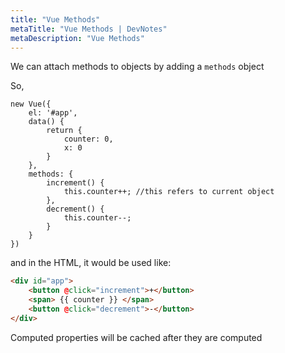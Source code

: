 ```yaml
---
title: "Vue Methods"
metaTitle: "Vue Methods | DevNotes"
metaDescription: "Vue Methods"
---
```


We can attach methods to objects by adding a `methods` object

So,

```vue
new Vue({
    el: '#app',
    data() {
        return {
            counter: 0,
            x: 0
        }
    },
    methods: {
        increment() {
            this.counter++; //this refers to current object
        },
        decrement() {
            this.counter--; 
        }
    }
})
```

and in the HTML, it would be used like:

```html
<div id="app">
    <button @click="increment">+</button>
    <span> {{ counter }} </span>
    <button @click="decrement">-</button>
</div>
```



Computed properties will be cached after they are computed